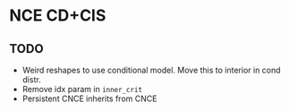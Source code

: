 # NCE CD+CIS

## TODO

- Weird reshapes to use conditional model. Move this to interior in cond distr.
- Remove idx param in `inner_crit`
- Persistent CNCE inherits from CNCE
